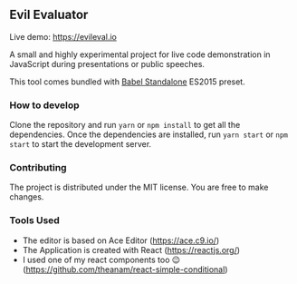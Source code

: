 ## Evil Evaluator

Live demo: <https://evileval.io>


A small and highly experimental project for live code demonstration in JavaScript during presentations or public speeches.

This tool comes bundled with [Babel Standalone](https://babeljs.io/docs/en/next/babel-standalone.html) ES2015 preset. 

### How to develop

Clone the repository and run `yarn` or `npm install` to get all the dependencies. Once the dependencies are installed, run `yarn start` or `npm start` to start the development server.

### Contributing

The project is distributed under the MIT license. You are free to make changes.

### Tools Used

* The editor is based on Ace Editor (<https://ace.c9.io/>)
* The Application is created with React (<https://reactjs.org/>)
* I used one of my react components too 😉 (<https://github.com/theanam/react-simple-conditional>)